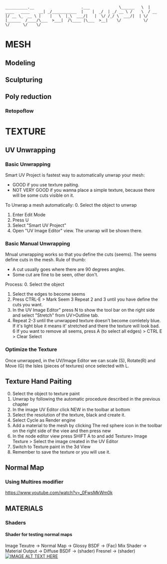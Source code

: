 `
__________.__                     .___            
\______   \  |   ____   ____    __| _/___________ 
 |    |  _/  | _/ __ \ /    \  / __ |/ __ \_  __ \
 |    |   \  |_\  ___/|   |  \/ /_/ \  ___/|  | \/
 |______  /____/\___  >___|  /\____ |\___  >__|   
        \/          \/     \/      \/    \/       
`

# MESH #
## Modeling ##
## Sculpturing ##
## Poly reduction ##
### Retopoflow ###

# TEXTURE #
## UV Unwrapping ##
### Basic Unwrapping ###
Smart UV Project is fastest way to automatically unwrap your mesh:
- GOOD if you use texture paiting.
- NOT VERY GOOD if you wanna place a simple texture, because there will be some cuts visible on it.

To Unwrap a mesh automatically:
0. Select the object to unwrap
1. Enter Edit Mode
2. Press U
3. Select "Smart UV Project"
4. Open "UV Image Editor" view. The unwrap will be shown there.

### Basic Manual Unwrapping ###
Mnual unwrapping works so that you define the cuts (seems).
The seems define cuts in the mesh.
Rule of thumb:
- A cut usually goes where there are 90 degrees angles.
- Some cut are fine to be seen, other don't.

Process:
0. Select the object
1. Select the edges to become seems
2. Press CTRL-E > Mark Seem
3  Repeat 2 and 3 until  you have define the cuts you want.
4. In the UV Image Editor" press N to show the tool bar on the right side and select "Stretch" from UV>Outline tab.
5. Repeat 2-3 until the unwrapped texture doesn't become comletely blue. If it's light blue it means it' stretched and 
   there the texture will look bad.
6  If  you want to remove all seems, press A (to select all edges) > CTRL E > Clear Select

### Optimize the Texture ###
Once unwrapped, in the UV/Image Editor we can scale (S), Rotate(R) and Move (G) the Isles (pieces of textures) once selected with L.

## Texture Hand Paiting ##
0. Select the object to texture paint
1. Unwrap by following the automatic procedure described in the previous chapter
2. In the image UV Editor click NEW in the toolbar at bottom
3. Select the resolution of the texture, black and create it.
4. Select Cycle as Render engine
5. Add a material to the mesh by clicking The red sphere icon in the toolbar on the right side of the viee and then press new
6.  In the node editor view press SHIFT A to and add Texture> Image Texture > Select the image created in the UV Editor
7.  Switch to Texture paint in the 3d View
8. Remember to save the texture or you will use it.

## Normal Map ##
### Using Multires modifier ###
https://www.youtube.com/watch?v=_0FwsMkWm0k


## MATERIALS ##
### Shaders ###
#### Shader for testing normal maps ####
Image Texutre -> Normal Map -> Glossy BSDF ->  (Fac)   Mix Shader -> Material Output
                            -> Diffuse BSDF -> (shader)
                               Fresnel      -> (shader)
[![IMAGE ALT TEXT HERE](http://img.youtube.com/vi/YOUTUBE_VIDEO_ID_HERE/0.jpg)](http://www.youtube.com/watch?v=YOUTUBE_VIDEO_ID_HERE)

